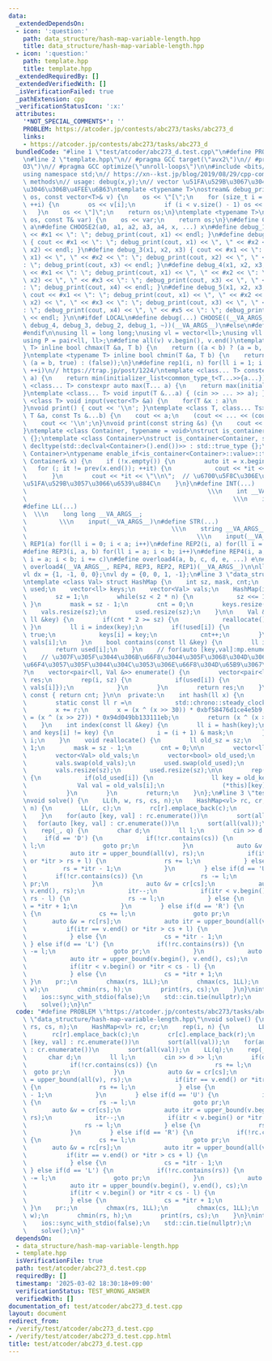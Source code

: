 ```yaml
---
data:
  _extendedDependsOn:
  - icon: ':question:'
    path: data_structure/hash-map-variable-length.hpp
    title: data_structure/hash-map-variable-length.hpp
  - icon: ':question:'
    path: template.hpp
    title: template.hpp
  _extendedRequiredBy: []
  _extendedVerifiedWith: []
  _isVerificationFailed: true
  _pathExtension: cpp
  _verificationStatusIcon: ':x:'
  attributes:
    '*NOT_SPECIAL_COMMENTS*': ''
    PROBLEM: https://atcoder.jp/contests/abc273/tasks/abc273_d
    links:
    - https://atcoder.jp/contests/abc273/tasks/abc273_d
  bundledCode: "#line 1 \"test/atcoder/abc273_d.test.cpp\"\n#define PROBLEM \"https://atcoder.jp/contests/abc273/tasks/abc273_d\"\
    \n#line 2 \"template.hpp\"\n// #pragma GCC target(\"avx2\")\n// #pragma GCC optimize(\"\
    O3\")\n// #pragma GCC optimize(\"unroll-loops\")\n\n#include <bits/stdc++.h>\n\
    using namespace std;\n// https://xn--kst.jp/blog/2019/08/29/cpp-comp/\n// debug\
    \ methods\n// usage: debug(x,y);\n// vector \u51FA\u529B\u3067\u304D\u308B\u3088\
    \u3046\u306B\u4FEE\u6B63\ntemplate <typename T>\nostream& debug_print(ostream&\
    \ os, const vector<T>& v) {\n    os << \"[\";\n    for (size_t i = 0; i < v.size();\
    \ ++i) {\n        os << v[i];\n        if (i < v.size() - 1) os << \", \";\n \
    \   }\n    os << \"]\";\n    return os;\n}\ntemplate <typename T>\nostream& debug_print(ostream&\
    \ os, const T& var) {\n    os << var;\n    return os;\n}\n#define CHOOSE(a) CHOOSE2\
    \ a\n#define CHOOSE2(a0, a1, a2, a3, a4, x, ...) x\n#define debug_1(x1) { cout\
    \ << #x1 << \": \"; debug_print(cout, x1) << endl; }\n#define debug_2(x1, x2)\
    \ { cout << #x1 << \": \"; debug_print(cout, x1) << \", \" << #x2 << \": \"; debug_print(cout,\
    \ x2) << endl; }\n#define debug_3(x1, x2, x3) { cout << #x1 << \": \"; debug_print(cout,\
    \ x1) << \", \" << #x2 << \": \"; debug_print(cout, x2) << \", \" << #x3 << \"\
    : \"; debug_print(cout, x3) << endl; }\n#define debug_4(x1, x2, x3, x4) { cout\
    \ << #x1 << \": \"; debug_print(cout, x1) << \", \" << #x2 << \": \"; debug_print(cout,\
    \ x2) << \", \" << #x3 << \": \"; debug_print(cout, x3) << \", \" << #x4 << \"\
    : \"; debug_print(cout, x4) << endl; }\n#define debug_5(x1, x2, x3, x4, x5) {\
    \ cout << #x1 << \": \"; debug_print(cout, x1) << \", \" << #x2 << \": \"; debug_print(cout,\
    \ x2) << \", \" << #x3 << \": \"; debug_print(cout, x3) << \", \" << #x4 << \"\
    : \"; debug_print(cout, x4) << \", \" << #x5 << \": \"; debug_print(cout, x5)\
    \ << endl; }\n\n#ifdef LOCAL\n#define debug(...) CHOOSE((__VA_ARGS__, debug_5,\
    \ debug_4, debug_3, debug_2, debug_1, ~))(__VA_ARGS__)\n#else\n#define debug(...)\n\
    #endif\n\nusing ll = long long;\nusing vl = vector<ll>;\nusing vll = vector<vl>;\n\
    using P = pair<ll, ll>;\n#define all(v) v.begin(), v.end()\ntemplate <typename\
    \ T> inline bool chmax(T &a, T b) {\n    return ((a < b) ? (a = b, true) : (false));\n\
    }\ntemplate <typename T> inline bool chmin(T &a, T b) {\n    return ((a > b) ?\
    \ (a = b, true) : (false));\n}\n#define rep1(i, n) for(ll i = 1; i <= ((ll)n);\
    \ ++i)\n// https://trap.jp/post/1224/\ntemplate <class... T> constexpr auto min(T...\
    \ a) {\n    return min(initializer_list<common_type_t<T...>>{a...});\n}\ntemplate\
    \ <class... T> constexpr auto max(T... a) {\n    return max(initializer_list<common_type_t<T...>>{a...});\n\
    }\ntemplate <class... T> void input(T &...a) { (cin >> ... >> a); }\ntemplate\
    \ <class T> void input(vector<T> &a) {\n    for(T &x : a)\n        cin >> x;\n\
    }\nvoid print() { cout << '\\n'; }\ntemplate <class T, class... Ts> void print(const\
    \ T &a, const Ts &...b) {\n    cout << a;\n    (cout << ... << (cout << ' ', b));\n\
    \    cout << '\\n';\n}\nvoid print(const string &s) {\n    cout << s << '\\n';\n\
    }\ntemplate <class Container, typename = void>\nstruct is_container : std::false_type\
    \ {};\ntemplate <class Container>\nstruct is_container<Container, std::void_t<decltype(std::declval<Container>().begin()),\
    \ decltype(std::declval<Container>().end())>> : std::true_type {};\ntemplate <class\
    \ Container>\ntypename enable_if<is_container<Container>::value>::type print(const\
    \ Container& x) {\n    if (!x.empty()) {\n        auto it = x.begin();\n     \
    \   for (; it != prev(x.end()); ++it) {\n            cout << *it << \" \";\n \
    \       }\n        cout << *it << \"\\n\";  // \u6700\u5F8C\u306E\u8981\u7D20\u3092\
    \u51FA\u529B\u3057\u3066\u6539\u884C\n    }\n}\n#define INT(...)             \
    \                                                  \\\n    int __VA_ARGS__;  \
    \                                                         \\\n    input(__VA_ARGS__)\n\
    #define LL(...)                                                              \
    \  \\\n    long long __VA_ARGS__;                                            \
    \         \\\n    input(__VA_ARGS__)\n#define STR(...)                       \
    \                                        \\\n    string __VA_ARGS__;         \
    \                                               \\\n    input(__VA_ARGS__)\n#define\
    \ REP1(a) for(ll i = 0; i < a; i++)\n#define REP2(i, a) for(ll i = 0; i < a; i++)\n\
    #define REP3(i, a, b) for(ll i = a; i < b; i++)\n#define REP4(i, a, b, c) for(ll\
    \ i = a; i < b; i += c)\n#define overload4(a, b, c, d, e, ...) e\n#define rep(...)\
    \ overload4(__VA_ARGS__, REP4, REP3, REP2, REP1)(__VA_ARGS__)\n\nll inf = 3e18;\n\
    vl dx = {1, -1, 0, 0};\nvl dy = {0, 0, 1, -1};\n#line 3 \"data_structure/hash-map-variable-length.hpp\"\
    \ntemplate <class Val> struct HashMap {\n    int sz, mask, cnt;\n    vector<bool>\
    \ used;\n    vector<ll> keys;\n    vector<Val> vals;\n    HashMap(int n = 1) {\n\
    \        sz = 1;\n        while(sz < 2 * n) {\n            sz <<= 1;\n       \
    \ }\n        mask = sz - 1;\n        cnt = 0;\n        keys.resize(sz);\n    \
    \    vals.resize(sz);\n        used.resize(sz);\n    }\n\n    Val &operator[](const\
    \ ll &key) {\n        if(cnt * 2 >= sz) {\n            reallocate();\n       \
    \ }\n        ll i = index(key);\n        if(!used[i]) {\n            used[i] =\
    \ true;\n            keys[i] = key;\n            cnt++;\n        }\n        return\
    \ vals[i];\n    }\n    bool contains(const ll &key) {\n        ll i = index(key);\n\
    \        return used[i];\n    }\n    // for(auto [key,val]:mp.enumerate()){}\n\
    \    // \u307F\u305F\u3044\u306B\u66F8\u3044\u305F\u3068\u304D\u306Bval\u3092\u5909\
    \u66F4\u3057\u305F\u3044\u304C\u3053\u306E\u66F8\u304D\u65B9\u3067\u3044\u3044\
    ?\n    vector<pair<ll, Val &>> enumerate() {\n        vector<pair<ll, Val &>>\
    \ res;\n        rep(i, sz) {\n            if(used[i]) {\n                res.push_back({keys[i],\
    \ vals[i]});\n            }\n        }\n        return res;\n    }\n    int size()\
    \ const { return cnt; }\n\n  private:\n    int hash(ll x) {\n        // https://judge.yosupo.jp/submission/186759\n\
    \        static const ll r =\n            std::chrono::steady_clock::now().time_since_epoch().count();\n\
    \        x += r;\n        x = (x ^ (x >> 30)) * 0xbf58476d1ce4e5b9;\n        x\
    \ = (x ^ (x >> 27)) * 0x94d049bb133111eb;\n        return (x ^ (x >> 31)) & mask;\n\
    \    }\n    int index(const ll &key) {\n        ll i = hash(key);\n        while(used[i]\
    \ and keys[i] != key) {\n            i = (i + 1) & mask;\n        }\n        return\
    \ i;\n    }\n    void reallocate() {\n        ll old_sz = sz;\n        sz <<=\
    \ 1;\n        mask = sz - 1;\n        cnt = 0;\n\n        vector<ll> old_keys;\n\
    \        vector<Val> old_vals;\n        vector<bool> old_used;\n        keys.swap(old_keys);\n\
    \        vals.swap(old_vals);\n        used.swap(old_used);\n        keys.resize(sz);\n\
    \        vals.resize(sz);\n        used.resize(sz);\n\n        rep(i, old_sz)\
    \ {\n            if(old_used[i]) {\n                ll key = old_keys[i];\n  \
    \              Val val = old_vals[i];\n                (*this)[key] = val;\n \
    \           }\n        }\n        return;\n    }\n};\n#line 3 \"test/atcoder/abc273_d.test.cpp\"\
    \nvoid solve() {\n    LL(h, w, rs, cs, n);\n    HashMap<vl> rc, cr;\n    rep(i,\
    \ n) {\n        LL(r, c);\n        rc[r].emplace_back(c);\n        cr[c].emplace_back(r);\n\
    \    }\n    for(auto [key, val] : rc.enumerate())\n        sort(all(val));\n \
    \   for(auto [key, val] : cr.enumerate())\n        sort(all(val));\n    LL(q);\n\
    \    rep(_, q) {\n        char d;\n        ll l;\n        cin >> d >> l;\n   \
    \     if(d == 'D') {\n            if(!cr.contains(cs)) {\n                rs +=\
    \ l;\n                goto pr;\n            }\n            auto &v = cr[cs];\n\
    \            auto itr = upper_bound(all(v), rs);\n            if(itr == v.end()\
    \ or *itr > rs + l) {\n                rs += l;\n            } else {\n      \
    \          rs = *itr - 1;\n            }\n        } else if(d == 'U') {\n    \
    \        if(!cr.contains(cs)) {\n                rs -= l;\n                goto\
    \ pr;\n            }\n            auto &v = cr[cs];\n            auto itr = upper_bound(v.begin(),\
    \ v.end(), rs);\n            itr--;\n            if(itr < v.begin() or *itr <\
    \ rs - l) {\n                rs -= l;\n            } else {\n                rs\
    \ = *itr + 1;\n            }\n        } else if(d == 'R') {\n            if(!rc.contains(rs))\
    \ {\n                cs += l;\n                goto pr;\n            }\n     \
    \       auto &v = rc[rs];\n            auto itr = upper_bound(all(v), cs);\n \
    \           if(itr == v.end() or *itr > cs + l) {\n                cs += l;\n\
    \            } else {\n                cs = *itr - 1;\n            }\n       \
    \ } else if(d == 'L') {\n            if(!rc.contains(rs)) {\n                cs\
    \ -= l;\n                goto pr;\n            }\n            auto &v = rc[rs];\n\
    \            auto itr = upper_bound(v.begin(), v.end(), cs);\n            itr--;\n\
    \            if(itr < v.begin() or *itr < cs - l) {\n                cs -= l;\n\
    \            } else {\n                cs = *itr + 1;\n            }\n       \
    \ }\n    pr:;\n        chmax(rs, 1LL);\n        chmax(cs, 1LL);\n        chmin(cs,\
    \ w);\n        chmin(rs, h);\n        print(rs, cs);\n    }\n}\nint main() {\n\
    \    ios::sync_with_stdio(false);\n    std::cin.tie(nullptr);\n    cout << std::setprecision(16);\n\
    \    solve();\n}\n"
  code: "#define PROBLEM \"https://atcoder.jp/contests/abc273/tasks/abc273_d\"\n#include\
    \ \"data_structure/hash-map-variable-length.hpp\"\nvoid solve() {\n    LL(h, w,\
    \ rs, cs, n);\n    HashMap<vl> rc, cr;\n    rep(i, n) {\n        LL(r, c);\n \
    \       rc[r].emplace_back(c);\n        cr[c].emplace_back(r);\n    }\n    for(auto\
    \ [key, val] : rc.enumerate())\n        sort(all(val));\n    for(auto [key, val]\
    \ : cr.enumerate())\n        sort(all(val));\n    LL(q);\n    rep(_, q) {\n  \
    \      char d;\n        ll l;\n        cin >> d >> l;\n        if(d == 'D') {\n\
    \            if(!cr.contains(cs)) {\n                rs += l;\n              \
    \  goto pr;\n            }\n            auto &v = cr[cs];\n            auto itr\
    \ = upper_bound(all(v), rs);\n            if(itr == v.end() or *itr > rs + l)\
    \ {\n                rs += l;\n            } else {\n                rs = *itr\
    \ - 1;\n            }\n        } else if(d == 'U') {\n            if(!cr.contains(cs))\
    \ {\n                rs -= l;\n                goto pr;\n            }\n     \
    \       auto &v = cr[cs];\n            auto itr = upper_bound(v.begin(), v.end(),\
    \ rs);\n            itr--;\n            if(itr < v.begin() or *itr < rs - l) {\n\
    \                rs -= l;\n            } else {\n                rs = *itr + 1;\n\
    \            }\n        } else if(d == 'R') {\n            if(!rc.contains(rs))\
    \ {\n                cs += l;\n                goto pr;\n            }\n     \
    \       auto &v = rc[rs];\n            auto itr = upper_bound(all(v), cs);\n \
    \           if(itr == v.end() or *itr > cs + l) {\n                cs += l;\n\
    \            } else {\n                cs = *itr - 1;\n            }\n       \
    \ } else if(d == 'L') {\n            if(!rc.contains(rs)) {\n                cs\
    \ -= l;\n                goto pr;\n            }\n            auto &v = rc[rs];\n\
    \            auto itr = upper_bound(v.begin(), v.end(), cs);\n            itr--;\n\
    \            if(itr < v.begin() or *itr < cs - l) {\n                cs -= l;\n\
    \            } else {\n                cs = *itr + 1;\n            }\n       \
    \ }\n    pr:;\n        chmax(rs, 1LL);\n        chmax(cs, 1LL);\n        chmin(cs,\
    \ w);\n        chmin(rs, h);\n        print(rs, cs);\n    }\n}\nint main() {\n\
    \    ios::sync_with_stdio(false);\n    std::cin.tie(nullptr);\n    cout << std::setprecision(16);\n\
    \    solve();\n}"
  dependsOn:
  - data_structure/hash-map-variable-length.hpp
  - template.hpp
  isVerificationFile: true
  path: test/atcoder/abc273_d.test.cpp
  requiredBy: []
  timestamp: '2025-03-02 18:30:18+09:00'
  verificationStatus: TEST_WRONG_ANSWER
  verifiedWith: []
documentation_of: test/atcoder/abc273_d.test.cpp
layout: document
redirect_from:
- /verify/test/atcoder/abc273_d.test.cpp
- /verify/test/atcoder/abc273_d.test.cpp.html
title: test/atcoder/abc273_d.test.cpp
---
```

